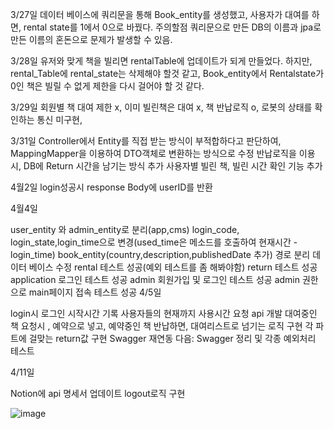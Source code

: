 3/27일 데이터 베이스에 쿼리문을 통해 Book_entity를 생성했고, 사용자가 대여를 하면, rental state를 1에서 0으로 바꿨다. 주의할점 쿼리문으로 만든 DB의 이름과 jpa로 만든 이름의 혼돈으로 문제가 발생할 수 있음.

3/28일 유저와 맞게 책을 빌리면 rentalTable에 업데이트가 되게 만들었다. 하지만, rental_Table에 rental_state는 삭제해야 할것 같고, Book_entity에서 Rentalstate가 0인 책은 빌릴 수 없게 제한을 다시 걸어야 할 것 같다.

3/29일 회원별 책 대여 제한 x, 이미 빌린책은 대여 x, 책 반납로직 o, 로봇의 상태를 확인하는 통신 미구현,

3/31일 Controller에서 Entity를 직접 받는 방식이 부적합하다고 판단하여, MappingMapper을 이용하여 DTO객체로 변환하는 방식으로 수정 반납로직을 이용시, DB에 Return 시간을 남기는 방식 추가 사용자별 빌린 책, 빌린 시간 확인 기능 추가

4월2일 login성공시 response Body에 userID를 반환

4월4일

user_entity 와 admin_entity로 분리(app,cms)
login_code, login_state,login_time으로 변경(used_time은 메소드를 호출하여 현재시간 - login_time)
book_entity(country,description,publishedDate 추가)
경로 분리
데이터 베이스 수정
rental 테스트 성공(예외 테스트를 좀 해봐야함)
return 테스트 성공
application 로그인 테스트 성공
admin 회원가입 및 로그인 테스트 성공
admin 권한으로 main페이지 접속 테스트 성공
4/5일

login시 로그인 시작시간 기록
사용자들의 현재까지 사용시간 요청 api 개발
대여중인 책 요청시 , 예약으로 넣고, 예약중인 책 반납하면, 대여리스트로 넘기는 로직 구현
각 파트에 걸맞는 return값 구현
Swagger 재연동
다음: Swagger 정리 및 각종 예외처리 테스트

4/11일

Notion에 api 명세서 업데이트
logout로직 구현



![image](https://github.com/Robomance-BTY/BTY_Server/assets/118197691/53254d74-8acf-4532-9348-8a354609cd45)



